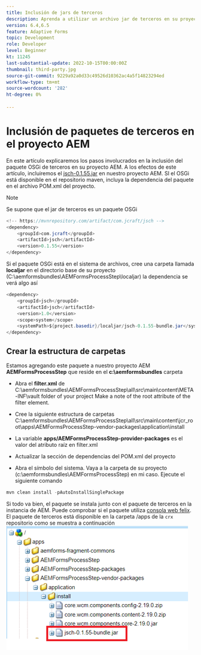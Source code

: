 ```yaml
---
title: Inclusión de jars de terceros
description: Aprenda a utilizar un archivo jar de terceros en su proyecto AEM
version: 6.4,6.5
feature: Adaptive Forms
topic: Development
role: Developer
level: Beginner
kt: 11245
last-substantial-update: 2022-10-15T00:00:00Z
thumbnail: third-party.jpg
source-git-commit: 9229a92a0d33c49526d10362ac4a5f14823294ed
workflow-type: tm+mt
source-wordcount: '282'
ht-degree: 0%

---
```


# Inclusión de paquetes de terceros en el proyecto AEM

En este artículo explicaremos los pasos involucrados en la inclusión del paquete OSGi de terceros en su proyecto AEM. A los efectos de este artículo, incluiremos el [jsch-0.1.55.jar](https://repo1.maven.org/maven2/com/jcraft/jsch/0.1.55/jsch-0.1.55.jar) en nuestro proyecto AEM.  SI el OSGi está disponible en el repositorio maven, incluya la dependencia del paquete en el archivo POM.xml del proyecto.

>[!NOTE]
> Se supone que el jar de terceros es un paquete OSGi

```java
<!-- https://mvnrepository.com/artifact/com.jcraft/jsch -->
<dependency>
    <groupId>com.jcraft</groupId>
    <artifactId>jsch</artifactId>
    <version>0.1.55</version>
</dependency>
```

Si el paquete OSGi está en el sistema de archivos, cree una carpeta llamada **localjar** en el directorio base de su proyecto (C:\aemformsbundles\AEMFormsProcessStep\localjar) la dependencia se verá algo así

```java
<dependency>
    <groupId>jsch</groupId>
    <artifactId>jsch</artifactId>
    <version>1.0</version>
    <scope>system</scope>
    <systemPath>${project.basedir}/localjar/jsch-0.1.55-bundle.jar</systemPath>
</dependency>
```

## Crear la estructura de carpetas

Estamos agregando este paquete a nuestro proyecto AEM **AEMFormsProcessStep** que reside en el **c:\aemformsbundles** carpeta

* Abra el **filter.xml** de C:\aemformsbundles\AEMFormsProcessStep\all\src\main\content\META-INF\vault folder of your project Make a note of the root attribute of the filter element.

* Cree la siguiente estructura de carpetas C:\aemformsbundles\AEMFormsProcessStep\all\src\main\content\jcr_root\apps\AEMFormsProcessStep-vendor-packages\application\install
* La variable **apps/AEMFormsProcessStep-provider-packages** es el valor del atributo raíz en filter.xml
* Actualizar la sección de dependencias del POM.xml del proyecto
* Abra el símbolo del sistema. Vaya a la carpeta de su proyecto (c:\aemformsbundles\AEMFormsProcessStep) en mi caso. Ejecute el siguiente comando

```java
mvn clean install -pAutoInstallSinglePackage
```

Si todo va bien, el paquete se instala junto con el paquete de terceros en la instancia de AEM. Puede comprobar si el paquete utiliza [consola web felix](http://localhost:4502/system/console/bundles). El paquete de terceros está disponible en la carpeta /apps de la `crx` repositorio como se muestra a continuación
![terceros](assets/custom-bundle1.png)



